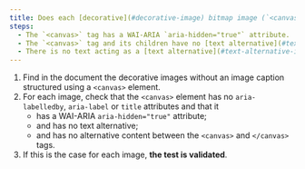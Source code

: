 ```yaml
---
title: Does each [decorative](#decorative-image) bitmap image (`<canvas>` tag), without [image caption](#image-caption), meet these conditions?
steps:
  - The `<canvas>` tag has a WAI-ARIA `aria-hidden="true"` attribute.
  - The `<canvas>` tag and its children have no [text alternative](#text-alternative-image).
  - There is no text acting as a [text alternative](#text-alternative-image) between `<canvas>` and `</canvas>`.
---
```


1. Find in the document the decorative images without an image caption structured using a `<canvas>` element.
2. For each image, check that the `<canvas>` element has no `aria-labelledby`, `aria-label` or `title` attributes and that it
   - has a WAI-ARIA `aria-hidden="true"` attribute;
   - and has no text alternative;
   - and has no alternative content between the `<canvas>` and `</canvas>` tags.
3. If this is the case for each image, **the test is validated**.
